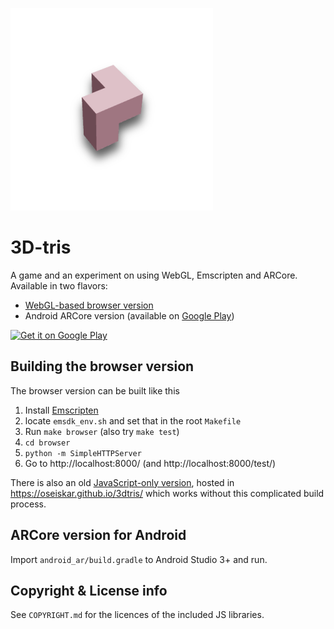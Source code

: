
![3dtris](android_ar/app/src/main/res/mipmap-xxhdpi/ic_launcher_foreground.png)

# 3D-tris

A game and an experiment on using WebGL, Emscripten and ARCore.
Available in two flavors:

 * [WebGL-based browser version](https://oseiskar.github.io/3dtris/)
 * Android ARCore version (available on [Google Play](https://play.google.com/store/apps/details?id=xyz.osei.tris))

<a href='https://play.google.com/store/apps/details?id=xyz.osei.tris&pcampaignid=MKT-Other-global-all-co-prtnr-py-PartBadge-Mar2515-1'><img alt='Get it on Google Play' src='https://play.google.com/intl/en_us/badges/images/generic/en_badge_web_generic.png' width='200px'/></a>


## Building the browser version

The browser version can be built like this

 1. Install [Emscripten](https://kripken.github.io/emscripten-site/docs/getting_started/downloads.html)
 1. locate `emsdk_env.sh` and set that in the root `Makefile`
 1. Run `make browser` (also try `make test`)
 1. `cd browser`
 1. `python -m SimpleHTTPServer`
 1. Go to http://localhost:8000/ (and http://localhost:8000/test/)

There is also an old [JavaScript-only version](https://github.com/oseiskar/3dtris/releases/tag/js-only),
hosted in https://oseiskar.github.io/3dtris/ which works without this complicated
build process.

## ARCore version for Android


Import `android_ar/build.gradle` to Android Studio 3+ and run.

## Copyright & License info

See `COPYRIGHT.md` for the licences of the included JS libraries.
